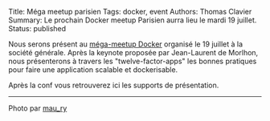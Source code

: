 Title: Méga meetup parisien
Tags: docker, event
Authors: Thomas Clavier
Summary: Le prochain Docker meetup Parisien aurra lieu le mardi 19 juillet.
Status: published

Nous serons présent au [méga-meetup Docker](http://www.meetup.com/fr-FR/Docker-Paris/events/232467995/) organisé le 19 juillet à la société générale. 
Après la keynote proposée par Jean-Laurent de Morlhon, nous présenterons à travers les "twelve-factor-apps" les bonnes pratiques pour faire une application scalable et dockerisable. 

Après la conf vous retrouverez ici les supports de présentation.

---
Photo par [mau_ry](https://www.flickr.com/photos/mau_igaly/3285533522)

